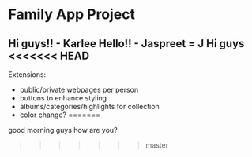 # Family App Project
Hi guys!! - Karlee
Hello!! - Jaspreet = J
Hi guys
<<<<<<< HEAD
----------------------
Extensions:
- public/private webpages per person
- buttons to enhance styling
- albums/categories/highlights for collection
- color change?
=======


good morning guys how are you?
>>>>>>> master
